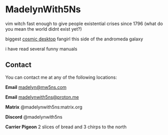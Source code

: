 # MadelynWith5Ns

vim witch fast enough to give people existential crises since 1796 (what do you mean the world didnt exist yet?)

biggest [cosmic desktop](https://github.com/pop-os/cosmic-epoch) fangirl this side of the andromeda galaxy

i have read several funny manuals

## Contact
You can contact me at any of the following locations:

**Email** madelyn@mw5ns.com

**Email** madelynwith5ns@proton.me

**Matrix** @madelynwith5ns:matrix.org

**Discord** @madelynwith5ns

**Carrier Pigeon** 2 slices of bread and 3 chirps to the north

